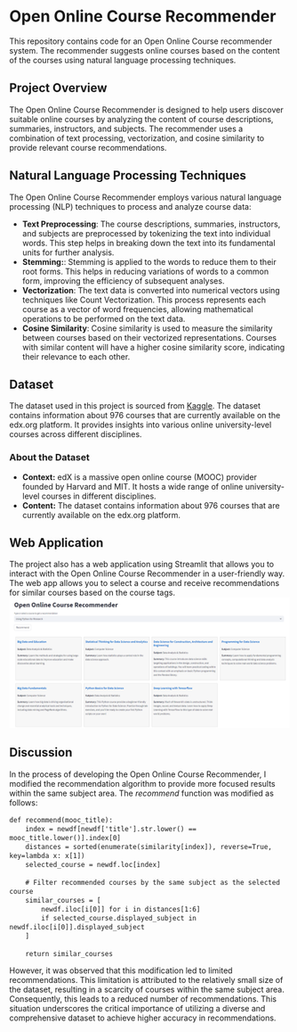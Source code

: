 # Open Online Course Recommender

This repository contains code for an Open Online Course recommender system. The recommender suggests online courses based on the content of the courses using natural language processing techniques.

## Project Overview

The Open Online Course Recommender is designed to help users discover suitable online courses by analyzing the content of course descriptions, summaries, instructors, and subjects. The recommender uses a combination of text processing, vectorization, and cosine similarity to provide relevant course recommendations.

## Natural Language Processing Techniques

The Open Online Course Recommender employs various natural language processing (NLP) techniques to process and analyze course data:

* **Text Preprocessing**: The course descriptions, summaries, instructors, and subjects are preprocessed by tokenizing the text into individual words. This step helps in breaking down the text into its fundamental units for further analysis.
* **Stemming:**: Stemming is applied to the words to reduce them to their root forms. This helps in reducing variations of words to a common form, improving the efficiency of subsequent analyses.
* **Vectorization**: The text data is converted into numerical vectors using techniques like Count Vectorization. This process represents each course as a vector of word frequencies, allowing mathematical operations to be performed on the text data.
* **Cosine Similarity**: Cosine similarity is used to measure the similarity between courses based on their vectorized representations. Courses with similar content will have a higher cosine similarity score, indicating their relevance to each other.

## Dataset
The dataset used in this project is sourced from [Kaggle](https://www.kaggle.com/datasets/imuhammad/edx-courses). The dataset contains information about 976 courses that are currently available on the edx.org platform. It provides insights into various online university-level courses across different disciplines.

### About the Dataset
* **Context:** edX is a massive open online course (MOOC) provider founded by Harvard and MIT. It hosts a wide range of online university-level courses in different disciplines.
* **Content:** The dataset contains information about 976 courses that are currently available on the edx.org platform.

## Web Application
The project also has a web application using Streamlit that allows you to interact with the Open Online Course Recommender in a user-friendly way. The web app allows you to select a course and receive recommendations for similar courses based on the course tags.
![alt text](https://github.com/fizamusthafa/mooc-recommender-nlp/blob/master/assets/example-02.png)

## Discussion
In the process of developing the Open Online Course Recommender, I modified the recommendation algorithm to provide more focused results within the same subject area. The *recommend* function was modified as follows:
```
def recommend(mooc_title):
    index = newdf[newdf['title'].str.lower() == mooc_title.lower()].index[0]
    distances = sorted(enumerate(similarity[index]), reverse=True, key=lambda x: x[1])
    selected_course = newdf.loc[index]
    
    # Filter recommended courses by the same subject as the selected course
    similar_courses = [
        newdf.iloc[i[0]] for i in distances[1:6]
        if selected_course.displayed_subject in newdf.iloc[i[0]].displayed_subject
    ]
    
    return similar_courses
```
However, it was observed that this modification led to limited recommendations. This limitation is attributed to the relatively small size of the dataset, resulting in a scarcity of courses within the same subject area. Consequently, this leads to a reduced number of recommendations. This situation underscores the critical importance of utilizing a diverse and comprehensive dataset to achieve higher accuracy in recommendations.
